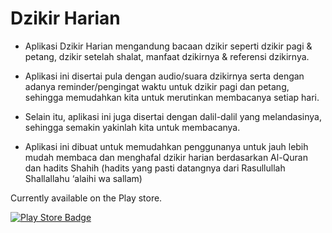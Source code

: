 # Dzikir Harian

* Aplikasi Dzikir Harian mengandung bacaan dzikir seperti dzikir pagi & petang, dzikir setelah shalat, manfaat dzikirnya & referensi dzikirnya.

* Aplikasi ini disertai pula dengan audio/suara dzikirnya serta dengan adanya reminder/pengingat waktu untuk dzikir pagi dan petang, sehingga memudahkan kita untuk merutinkan membacanya setiap hari.

* Selain itu, aplikasi ini juga disertai dengan dalil-dalil yang melandasinya, sehingga semakin yakinlah kita untuk membacanya.

* Aplikasi ini dibuat untuk memudahkan penggunanya untuk jauh lebih mudah membaca dan menghafal dzikir harian berdasarkan Al-Quran dan hadits Shahih (hadits yang pasti datangnya dari Rasullullah Shallallahu ‘alaihi wa sallam)

Currently available on the Play store.

[![Play Store Badge](https://developer.android.com/images/brand/en_app_rgb_wo_60.png)](https://play.google.com/store/apps/details?id=com.zaitunlabs.dzikirharian)



